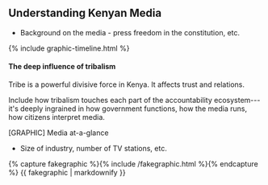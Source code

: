 ## Understanding Kenyan Media

-   Background on the media - press freedom in the constitution, etc.

{% include graphic-timeline.html %}

#### The deep influence of tribalism

Tribe is a powerful divisive force in Kenya. It affects trust and relations.

Include how tribalism touches each part of the accountability ecosystem---it's deeply ingrained in how government functions, how the media runs, how citizens interpret media.

[GRAPHIC] Media at-a-glance

-   Size of industry, number of TV stations, etc.

{% capture fakegraphic %}{% include /fakegraphic.html %}{% endcapture %}
{{ fakegraphic | markdownify }}
